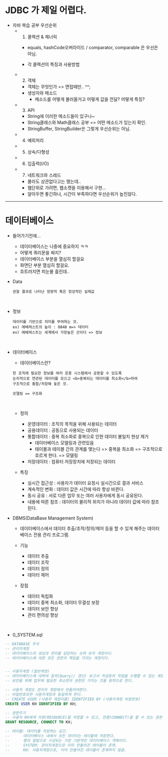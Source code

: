 # JDBC 가 제일 어렵다.

- 자바 복습 공부 우선순위
  - 1. 콜렉션 & 제너릭
    - equals, hashCode오버라이드 / comparator, comparable 은
      우선은 아님.

    - 각 콜렉션의 특징과 사용방법
  - 2. 객체
    - 객체는 무엇인가 => 면접때만.. ^^;
    - 생성자와 메소드
      - 메소드를 어떻게 불러올거고 어떻게 값을 전달? 어떻게 특징?


  - 3. API
    - String에 이러한 메소드들이 있구나~
    - String클래스와 Math클래스 공부 => 어떤 메소드가 있는지 확인.
    - StringBuffer, StringBuilder은 그렇게 우선순위는 아님.

  - 4. 예외처리
  - 5. 상속/다형성
  - 6. 입출력(I/O)
  - 7. 네트워크와 스레드
    - 몰라도 상관없다고는 했는데..
    - 웹단위로 가려면, 웹소켓을 이용해서 구현...
    - 알아두면 좋긴하나, 시간이 부족하다면 우선순위가 높진않다.

<HR>

# 데이터베이스

- 들어가기전에...
  - 데이터베이스는 나중에 중요하지 ㅋㅋ
  - 어떻게 쿼리문을 짜지?
  - 데이터베이스 부분을 열심히 할걸요
  - 화면단 부분 열심히 할걸요.
  - 흐트러지면 피눈물 흘린데..


- Data
  ```
  관찰 결과로 나타난 정량적 혹은 정성적인 실제값
  ```

<br>

- 정보
  ```
  데이터를 기반으로 의미를 부여하는 것.
  ex) 에베레스트의 높이 : 8848 m=> 데이터
  ex) 에베레스트는 세계에서 가장높은 산이다 => 정보
  ```

<br>

- 데이터베이스
  - 데이터베이스란?
  ```
  한 조직에 필요한 정보를 여러 응용 시스템에서 공용할 수 있도록
  논리적으로 연관된 데이터를 모으고 <b>중복되는 데이터를 최소화</b>하여
  구조적으로 통합/저장해 놓은 것.

  모델링 == 구조화
  ```

  <br>

  - 정의
    - 운영데이터 : 조직의 목적을 위해 사용되는 데이터
    - 공용데이터 : 공동으로 사용되는 데이터
    - 통합데이터 : 중복 최소화로 중복으로 인한 데이터 불일치 현상 제거
      - 데이터베이스 모델링과 관련있음
      - 테이블과 테이블 간의 관계를 맺는다 => 중복을 최소화 => 구조적으로 흐르게 한다. => 모델링
    - 저장데이터 : 컴퓨터 저장장치에 저장되는 데이터


  - 특징
    - 실시간 접근성 : 사용자가 데이터 요청시 실시간으로 결과 서비스
    - 계속적인 변화 : 데이터 값은 시간에 따라 항상 바뀐다.
    - 동시 공유 : 서로 다른 업무 또는 여러 사용자에게 동시 공유된다.
    - 내용에 따른 참조 : 데이터의 물리적 위치가 아니라 데이터 값에 따라 참조된다.


- DBMS(DataBase Management System)
  - 데이터베이스에서 데이터 추출/조작/정의/제어 등을 할 수 있게 해주는
    데이터베이스 전용 관리 프로그램.

  - 기능
    - 데이터 추출
    - 데이터 조작
    - 데이터 정의
    - 데이터 제어

  - 장점
     - 데이터 독립화
     - 데이터 중복 최소화, 데이터 무결성 보장
     - 데이터 보안 향상
     - 관리 편의성 향상


 <br>

- 0_SYSTEM.sql
```sql
-- DATABASE 주석
-- 관리자계정
-- 데이터베이스의 생성과 관리를 담당하는 슈퍼 유저 계정이다.
-- 데이터베이스에 대한 모든 권한과 책임을 가지는 계정이다.


-- 사용자계정 (일반계정)
-- 데이터베이스에 대하여 질의(Query)/ 갱신/ 보고서 작성등의 작업을 수행할 수 있는 계정
-- 보안을 위해 업무에 필요한 최소한의 권한만 가지는 것을 원칙으로 한다.

-- 사용자 계정도 관리자 계정에서 만들어야한다.
-- 비밀번호또한 사용자계정과 동일하게 한다.
-- CREATE USER (사용자 계정이름) IDENTIFIED BY (사용자계정 비밀번호)
CREATE USER KH IDENTIFIED BY KH;

-- 권한주기
-- 사용자 KH에게 자원(RESOURCE)을 저장할 수 있고, 연결(CONNECT)을 할 수 있는 권한을 준다
GRANT RESOURCE, CONNECT TO KH;

-- 테이블: 데이터를 저장하는 공간.
--      데이터베이스 내에서 모든 데이터는 테이블에 저장한다.
--      행과 컬럼으로 구성되는 가장 기본적인 데이터베이스 객체이다.
--      SYSTEM: 관리자계정으로 이미 만들어진 테이블이 존재.
--      KH: 사용자계정으로, 이미 만들어진 테이블이 존재하지 않음.

```

